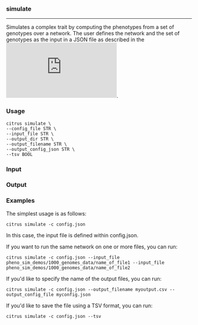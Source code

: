 ### simulate

---

Simulates a complex trait by computing the phenotypes from a set of genotypes over a network. The user defines the network and 
the set of genotypes as the input in a JSON file as described in the ![User Guide](https://github.com/gymrek-lab/CITRUS/blob/main/doc/user_guide.md#citrus-simulation-mechanics).

### Usage

```
citrus simulate \
--config_file STR \
--input_file STR \
--output_dir STR \
--output_filename STR \
--output_config_json STR \
--tsv BOOL
```

### Input 

### Output

### Examples

The simplest usage is as follows:

```
citrus simulate -c config.json
```
In this case, the input file is defined within config.json. 

If you want to run the same network on one or more files, you can run:
```
citrus simulate -c config.json --input_file pheno_sim_demos/1000_genomes_data/name_of_file1 --input_file pheno_sim_demos/1000_genomes_data/name_of_file2
```

If you'd like to specify the name of the output files, you can run:
```
citrus simulate -c config.json --output_filename myoutput.csv --output_config_file myconfig.json
```

If you'd like to save the file using a TSV format, you can run:
```
citrus simulate -c config.json --tsv
```

